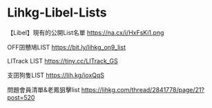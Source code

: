 # Lihkg-Libel-Lists
【Libel】現有的公開List名單
https://na.cx/i/HxFsKi1.png

OFF囝戇鳩LIST
https://bit.ly/lihkg_on9_list

LITrack LIST
https://tiny.cc/LITrack_GS

支囝狗隻LIST
https://lih.kg/ioxQqS

問題會員清單&老鳳狙擊list
https://lihkg.com/thread/2841778/page/21?post=520
